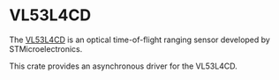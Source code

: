# VL53L4CD

The [VL53L4CD](https://www.st.com/en/imaging-and-photonics-solutions/vl53l4cd.html) is an optical time-of-flight ranging sensor developed by STMicroelectronics.

This crate provides an asynchronous driver for the VL53L4CD.
